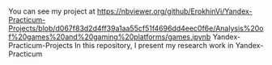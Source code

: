 #
You can see my project at https://nbviewer.org/github/ErokhinVi/Yandex-Practicum-Projects/blob/d067f83d2d4ff39a1aa55cf51f4696dd4eec0f6e/Analysis%20of%20games%20and%20gaming%20platforms/games.ipynb
Yandex-Practicum-Projects
 In this repository, I present my research work in Yandex-Practicum
